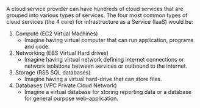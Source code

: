 A cloud service provider can have hundreds of cloud services that are grouped into various types of services. The four most common types of cloud services (the 4 core) for infrastructure as a Service (IaaS) would be:

1. Compute (EC2 Virtual Machines)
	- Imagine having virtual computer that can run application, programs and code.
2. Networking (EBS Virtual Hard drives)
	- Imagine having virtual network defining internet connections or network isolations between services or outbound to the internet.
3. Storage (RSS SQL databases)
	- Imagine having a virtual hard-drive that can store files.
4. Databases (VPC Private Cloud Network)
	- Imagine a virtual database for storing reporting data or a database for general purpose web-application.

